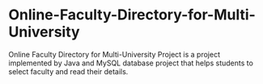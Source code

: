 # Online-Faculty-Directory-for-Multi-University
Online Faculty Directory for Multi-University Project is a project implemented by Java and MySQL database project that helps students to select faculty and read their details.
